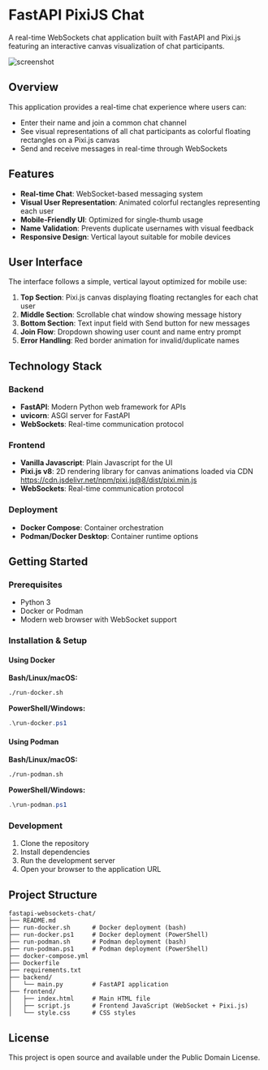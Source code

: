 # FastAPI PixiJS Chat

A real-time WebSockets chat application built with FastAPI and Pixi.js featuring an interactive canvas visualization of chat participants.

![screenshot](https://raw.github.com/afarber/pixi-questions/master/fastapi-websockets-chat/screenshot.gif)

## Overview

This application provides a real-time chat experience where users can:

- Enter their name and join a common chat channel
- See visual representations of all chat participants as colorful floating rectangles on a Pixi.js canvas
- Send and receive messages in real-time through WebSockets

## Features

- **Real-time Chat**: WebSocket-based messaging system
- **Visual User Representation**: Animated colorful rectangles representing each user
- **Mobile-Friendly UI**: Optimized for single-thumb usage
- **Name Validation**: Prevents duplicate usernames with visual feedback
- **Responsive Design**: Vertical layout suitable for mobile devices

## User Interface

The interface follows a simple, vertical layout optimized for mobile use:

1. **Top Section**: Pixi.js canvas displaying floating rectangles for each chat user
2. **Middle Section**: Scrollable chat window showing message history
3. **Bottom Section**: Text input field with Send button for new messages
4. **Join Flow**: Dropdown showing user count and name entry prompt
5. **Error Handling**: Red border animation for invalid/duplicate names

## Technology Stack

### Backend

- **FastAPI**: Modern Python web framework for APIs
- **uvicorn**: ASGI server for FastAPI
- **WebSockets**: Real-time communication protocol

### Frontend

- **Vanilla Javascript**: Plain Javascript for the UI
- **Pixi.js v8**: 2D rendering library for canvas animations loaded via CDN https://cdn.jsdelivr.net/npm/pixi.js@8/dist/pixi.min.js
- **WebSockets**: Real-time communication protocol

### Deployment

- **Docker Compose**: Container orchestration
- **Podman/Docker Desktop**: Container runtime options

## Getting Started

### Prerequisites

- Python 3
- Docker or Podman
- Modern web browser with WebSocket support

### Installation & Setup

#### Using Docker

**Bash/Linux/macOS:**
```bash
./run-docker.sh
```

**PowerShell/Windows:**
```powershell
.\run-docker.ps1
```

#### Using Podman

**Bash/Linux/macOS:**
```bash
./run-podman.sh
```

**PowerShell/Windows:**
```powershell
.\run-podman.ps1
```

### Development

1. Clone the repository
2. Install dependencies
3. Run the development server
4. Open your browser to the application URL

## Project Structure

```
fastapi-websockets-chat/
├── README.md
├── run-docker.sh      # Docker deployment (bash)
├── run-docker.ps1     # Docker deployment (PowerShell)
├── run-podman.sh      # Podman deployment (bash)
├── run-podman.ps1     # Podman deployment (PowerShell)
├── docker-compose.yml
├── Dockerfile
├── requirements.txt
├── backend/
│   └── main.py        # FastAPI application
├── frontend/
│   ├── index.html     # Main HTML file
│   ├── script.js      # Frontend JavaScript (WebSocket + Pixi.js)
│   └── style.css      # CSS styles
```

## License

This project is open source and available under the Public Domain License.

